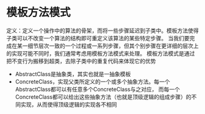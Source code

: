 # 模板方法模式
定义：定义一个操作中的算法的骨架，而将一些步骤延迟到子类中。模板方法使得子类可以不改变一个算法的结构即可重定义该算法的某些特定步骤。
当我们要完成在某一细节层次一致的一个过程或一系列步骤，但其个别步骤在更详细的层次上的实现可能不同时，我们通常考虑用模板方法模式来处理。
模板方法模式是通过把不变行为搬移到超类，去除子类中的重复代码来体现它的优势

- AbstractClass是抽象类，其实也就是一抽象模板
- ConcreteClass，实现父类所定义的一个或多个抽象方法。每一个AbstractClass都可以有任意多个ConcreteClass与之对应，
而每一个ConcreteClass都可以给出这些抽象方法（也就是顶级逻辑的组成步骤）的不同实现，从而使得顶级逻辑的实现各不相同